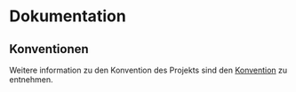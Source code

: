 # Dokumentation

## Konventionen

Weitere information zu den Konvention des Projekts sind den [Konvention](./conventions.md) zu entnehmen.